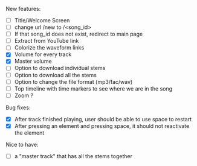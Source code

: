 New features:
- [ ] Title/Welcome Screen
- [ ] change url /new to /<song_id>
- [ ] If that song_id does not exist, redirect to main page
- [ ] Extract from YouTube link
- [ ] Colorize the waveform links
- [x] Volume for every track
- [x] Master volume
- [ ] Option to download individual stems
- [ ] Option to download all the stems
- [ ] Option to change the file format (mp3/fac/wav)
- [ ] Top timeline with time markers to see where we are in the song
- [ ] Zoom ?

Bug fixes:
- [x] After track finished playing, user should be able to use space to restart
- [x] After pressing an element and pressing space, it should not reactivate the element

Nice to have:
- [ ] a "master track" that has all the stems together